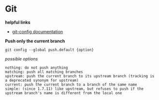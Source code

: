 Git
===

**helpful links**
* [git-config documentation][1]

**Push only the current branch**
```
git config --global push.default {option}
```
_possible options_
```
nothing: do not push anything
matching: push all matching branches
upstream: push the current branch to its upstream branch (tracking is a deprecated synonym for upstream)
current: push the current branch to a branch of the same name
simple: (since 1.7.11) like upstream, but refuses to push if the upstream branch's name is different from the local one
```

[1]: https://git-scm.com/docs/git-config
